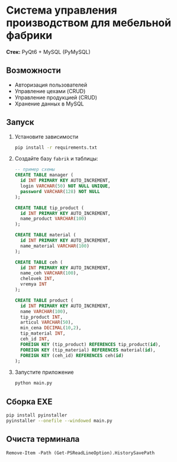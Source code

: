 # Система управления производством для мебельной фабрики

**Стек:** PyQt6 + MySQL (PyMySQL)

## Возможности
* Авторизация пользователей
* Управление цехами (CRUD)
* Управление продукцией (CRUD)
* Хранение данных в MySQL

## Запуск
1. Установите зависимости

   ```bash
   pip install -r requirements.txt
   ```

2. Создайте базу `fabrik` и таблицы:

   ```sql
   -- пример схемы
   CREATE TABLE manager (
     id INT PRIMARY KEY AUTO_INCREMENT,
     login VARCHAR(50) NOT NULL UNIQUE,
     password VARCHAR(128) NOT NULL
   );

   CREATE TABLE tip_product (
     id INT PRIMARY KEY AUTO_INCREMENT,
     name_product VARCHAR(100)
   );

   CREATE TABLE material (
     id INT PRIMARY KEY AUTO_INCREMENT,
     name_material VARCHAR(100)
   );

   CREATE TABLE ceh (
     id INT PRIMARY KEY AUTO_INCREMENT,
     name_ceh VARCHAR(100),
     chelovek INT,
     vremya INT
   );

   CREATE TABLE product (
     id INT PRIMARY KEY AUTO_INCREMENT,
     name VARCHAR(100),
     tip_product INT,
     articul VARCHAR(50),
     min_cena DECIMAL(10,2),
     tip_material INT,
     ceh_id INT,
     FOREIGN KEY (tip_product) REFERENCES tip_product(id),
     FOREIGN KEY (tip_material) REFERENCES material(id),
     FOREIGN KEY (ceh_id) REFERENCES ceh(id)
   );
   ```

3. Запустите приложение

   ```bash
   python main.py
   ```

## Сборка EXE
```bash
pip install pyinstaller
pyinstaller --onefile --windowed main.py
```

## Очиста терминала
```angular2html
Remove-Item -Path (Get-PSReadLineOption).HistorySavePath
```